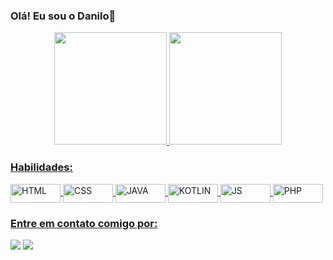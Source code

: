 ### Olá! Eu sou o Danilo👋

<div align="center">
  <a href="https://github.com/Danilomunhe">
  <img height="180em" src="https://github-readme-stats.vercel.app/api?username=Danilomunhe&show_icons=true&theme=outrun&include_all_commits=true&count_private=true"/>
  <img height="180em" src="https://github-readme-stats.vercel.app/api/top-langs/?username=Danilomunhe&layout=compact&langs_count=7&theme=outrun"/>
</div>

  ### Habilidades:
   <img align="center" alt="HTML" height="30" width="80" src="https://img.shields.io/badge/HTML-239120?style=for-the-badge&logo=html5&logoColor=white">
  <img align="center" alt="CSS" height="30" width="80" src="https://img.shields.io/badge/CSS-239120?&style=for-the-badge&logo=css3&logoColor=white">
  <img align="center" alt="JAVA" height="30" width="80" src="https://img.shields.io/badge/Java-ED8B00?style=for-the-badge&logo=java&logoColor=white">
  <img align="center" alt="KOTLIN" height="30" width="80" src="https://img.shields.io/badge/Kotlin-0095D5?&style=for-the-badge&logo=kotlin&logoColor=white">
  <img align="center" alt="JS" height="30" width="80" src= "https://img.shields.io/badge/JavaScript-323330?style=for-the-badge&logo=javascript&logoColor=F7DF1E">
   <img align="center" alt="PHP" height="30" width="80" src= "https://img.shields.io/badge/PHP-777BB4?style=for-the-badge&logo=php&logoColor=white">
  
  ### Entre em contato comigo por:
  <div> 
 
  <a href = "danilomunhe@gmail.com"><img src="https://img.shields.io/badge/-Gmail-%23333?style=for-the-badge&logo=gmail&logoColor=white" target="_blank"></a>
  <a href="https://www.linkedin.com/in/danilo-munhe-4a3084226/" target="_blank"><img src="https://img.shields.io/badge/-LinkedIn-%230077B5?style=for-the-badge&logo=linkedin&logoColor=white" target="_blank"></a> 
 
 
</div>
